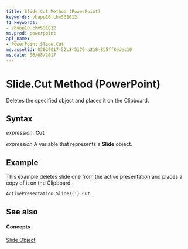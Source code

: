 ```yaml
---
title: Slide.Cut Method (PowerPoint)
keywords: vbapp10.chm531012
f1_keywords:
- vbapp10.chm531012
ms.prod: powerpoint
api_name:
- PowerPoint.Slide.Cut
ms.assetid: 03029017-52c8-5176-a218-8b5ff8edec10
ms.date: 06/08/2017
---
```



# Slide.Cut Method (PowerPoint)

Deletes the specified object and places it on the Clipboard.


## Syntax

 _expression_. **Cut**

 _expression_ A variable that represents a **Slide** object.


## Example

This example deletes slide one from the active presentation and places a copy of it on the Clipboard.


```vb
ActivePresentation.Slides(1).Cut
```


## See also


#### Concepts


[Slide Object](slide-object-powerpoint.md)

